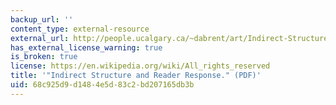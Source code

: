 ```yaml
---
backup_url: ''
content_type: external-resource
external_url: http://people.ucalgary.ca/~dabrent/art/Indirect-Structure-and-Reader-Response.pdf
has_external_license_warning: true
is_broken: true
license: https://en.wikipedia.org/wiki/All_rights_reserved
title: '"Indirect Structure and Reader Response." (PDF)'
uid: 68c925d9-d148-4e5d-83c2-bd207165db3b
---
```

